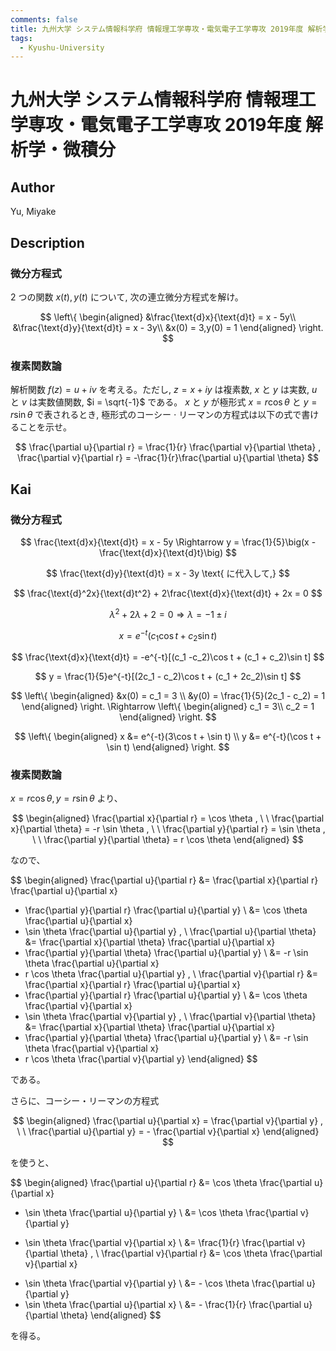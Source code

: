 ```yaml
---
comments: false
title: 九州大学 システム情報科学府 情報理工学専攻・電気電子工学専攻 2019年度 解析学・微積分
tags:
  - Kyushu-University
---
```

# 九州大学 システム情報科学府 情報理工学専攻・電気電子工学専攻 2019年度 解析学・微積分

## **Author**
Yu, Miyake

## **Description**
### 微分方程式
$2$ つの関数 $x(t),y(t)$ について, 次の連立微分方程式を解け。

$$
\left\{
\begin{aligned}
&\frac{\text{d}x}{\text{d}t} = x - 5y\\
&\frac{\text{d}y}{\text{d}t} = x - 3y\\
&x(0) = 3,y(0) = 1 
\end{aligned}
\right.
$$

### 複素関数論
解析関数 $f(z) = u + iv$ を考える。ただし, $z = x + iy$ は複素数, $x$ と $y$ は実数, $u$ と $v$ は実数値関数, $i = \sqrt{-1}$ である。 $x$ と $y$ が極形式 $x = r\cos \theta$ と $y = r\sin \theta$ で表されるとき, 極形式のコーシー $\cdot$ リーマンの方程式は以下の式で書けることを示せ。

$$
\frac{\partial u}{\partial r} = \frac{1}{r} \frac{\partial v}{\partial \theta} , \frac{\partial v}{\partial r} = -\frac{1}{r}\frac{\partial u}{\partial \theta}
$$

## **Kai** 
### 微分方程式

$$
\frac{\text{d}x}{\text{d}t} = x - 5y \Rightarrow y = \frac{1}{5}\big(x - \frac{\text{d}x}{\text{d}t}\big)
$$

$$
\frac{\text{d}y}{\text{d}t} = x - 3y \text{ に代入して,}
$$

$$
\frac{\text{d}^2x}{\text{d}t^2} + 2\frac{\text{d}x}{\text{d}t} + 2x = 0 
$$

$$
\lambda^2 + 2\lambda + 2 = 0 \Rightarrow \lambda = -1 \pm i
$$

$$
x = e^{-t}(c_1\cos t + c_2\sin t)
$$

$$
\frac{\text{d}x}{\text{d}t} = -e^{-t}[(c_1 -c_2)\cos t + (c_1 + c_2)\sin t]
$$

$$
y = \frac{1}{5}e^{-t}[(2c_1 - c_2)\cos t + (c_1 + 2c_2)\sin t]
$$

$$
\left\{
\begin{aligned}
&x(0) = c_1 = 3 \\
&y(0) = \frac{1}{5}(2c_1 - c_2) = 1
\end{aligned}
\right.
\Rightarrow
\left\{
\begin{aligned}
c_1 = 3\\
c_2 = 1
\end{aligned}
\right.
$$

$$
\left\{
\begin{aligned}
x &= e^{-t}(3\cos t + \sin t) \\
y &= e^{-t}(\cos t + \sin t)
\end{aligned}
\right.
$$

### 複素関数論

$x = r \cos \theta, y = r \sin \theta$ より、

$$
  \begin{aligned}
  \frac{\partial x}{\partial r} = \cos \theta
  , \ \ 
  \frac{\partial x}{\partial \theta} = -r \sin \theta
  , \ \ 
  \frac{\partial y}{\partial r} = \sin \theta
  , \ \ 
  \frac{\partial y}{\partial \theta} = r \cos \theta
  \end{aligned}
$$

なので、

$$
  \begin{aligned}
  \frac{\partial u}{\partial r}
  &= \frac{\partial x}{\partial r} \frac{\partial u}{\partial x}
  + \frac{\partial y}{\partial r} \frac{\partial u}{\partial y}
  \\
  &= \cos \theta \frac{\partial u}{\partial x}
  + \sin \theta \frac{\partial u}{\partial y}
  , \\
  \frac{\partial u}{\partial \theta}
  &= \frac{\partial x}{\partial \theta} \frac{\partial u}{\partial x}
  + \frac{\partial y}{\partial \theta} \frac{\partial u}{\partial y}
  \\
  &= -r \sin \theta \frac{\partial u}{\partial x}
  + r \cos \theta \frac{\partial u}{\partial y}
  , \\
  \frac{\partial v}{\partial r}
  &= \frac{\partial x}{\partial r} \frac{\partial u}{\partial x}
  + \frac{\partial y}{\partial r} \frac{\partial u}{\partial y}
  \\
  &= \cos \theta \frac{\partial v}{\partial x}
  + \sin \theta \frac{\partial v}{\partial y}
  , \\
  \frac{\partial v}{\partial \theta}
  &= \frac{\partial x}{\partial \theta} \frac{\partial u}{\partial x}
  + \frac{\partial y}{\partial \theta} \frac{\partial u}{\partial y}
  \\
  &= -r \sin \theta \frac{\partial v}{\partial x}
  + r \cos \theta \frac{\partial v}{\partial y}
  \end{aligned}
$$

である。

さらに、コーシー・リーマンの方程式

$$
  \begin{aligned}
  \frac{\partial u}{\partial x} = \frac{\partial v}{\partial y}
  , \ \ 
  \frac{\partial u}{\partial y} = - \frac{\partial v}{\partial x}
  \end{aligned}
$$

を使うと、

$$
  \begin{aligned}
  \frac{\partial u}{\partial r}
  &= \cos \theta \frac{\partial u}{\partial x}
  + \sin \theta \frac{\partial u}{\partial y}
  \\
  &= \cos \theta \frac{\partial v}{\partial y}
  - \sin \theta \frac{\partial v}{\partial x}
  \\
  &= \frac{1}{r} \frac{\partial v}{\partial \theta}
  , \\
  \frac{\partial v}{\partial r}
  &= \cos \theta \frac{\partial v}{\partial x}
  + \sin \theta \frac{\partial v}{\partial y}
  \\
  &= - \cos \theta \frac{\partial u}{\partial y}
  + \sin \theta \frac{\partial u}{\partial x}
  \\
  &= - \frac{1}{r} \frac{\partial u}{\partial \theta}
  \end{aligned}
$$

を得る。